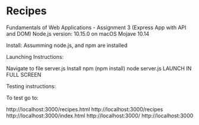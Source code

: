 # Recipes
Fundamentals of Web Applications - Assignment 3 (Express App with API and DOM)
Node.js version: 10.15.0 on macOS Mojave 10.14

Install:
Assumming node.js, and npm are installed

Launching Instructions:

Navigate to file server.js
Install npm (npm install)
node server.js
LAUNCH IN FULL SCREEN

Testing instructions:

To test go to:

http://localhost:3000/recipes.html
http://localhost:3000/recipes
http://localhost:3000/index.html
http://localhost:3000/
http://localhost:3000
